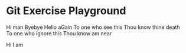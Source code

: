 # Git Exercise Playground

Hi man
Byebye
Hello aGain
To one who see this
Thou know thine death <br/>
To one who ignore this
Thou know am near

Hi I am
